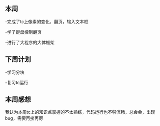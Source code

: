 ## 本周

-完成了tc上像素的变化，翻页，输入文本框

-学了键盘控制翻页

-进行了大程序的大体框架

## 下周计划

-学习分块

-复习tc运行

## 本周感想

我认为本周tc上的知识点掌握的不太熟练，代码运行也不够流畅，总会会，出现bug，需要再接再厉